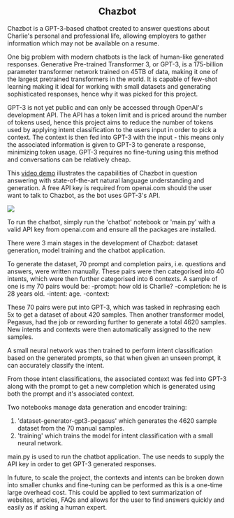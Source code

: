 <h2><center>Chazbot</h2></center>

Chazbot is a GPT-3-based chatbot created to answer questions about Charlie's personal and professional life, allowing employers to gather information which may not be available on a resume.

One big problem with modern chatbots is the lack of human-like generated responses. Generative Pre-trained Transformer 3, or GPT-3, is a 175-billion parameter transformer network trained on 45TB of data, making it one of the largest pretrained transformers in the world. It is capable of few-shot learning making it ideal for working with small datasets and generating sophisticated responses, hence why it was picked for this project.

GPT-3 is not yet public and can only be accessed through OpenAI's development API. The API has a token limit and is priced around the number of tokens used, hence this project aims to reduce the number of tokens used by applying intent classification to the users input in order to pick a context. The context is then fed into GPT-3 with the input - this means only the associated information is given to GPT-3 to generate a response, minimizing token usage. GPT-3 requires no fine-tuning using this method and conversations can be relatively cheap.

This [video demo](https://drive.google.com/file/d/151Omr83xMpLAuhMKR7VuaUct09z9GlPk/view?usp=sharing) illustrates the capabilities of Chazbot in question answering with state-of-the-art natural language understanding and generation. A free API key is required from openai.com should the user want to talk to Chazbot, as the bot uses GPT-3's API.

<img src = "https://drive.google.com/uc?export=view&id=1YMNwq3sM4q0WbJ0pElrtwHjO6-KDnbKj">

To run the chatbot, simply run the 'chatbot' notebook or 'main.py' with a valid API key from openai.com and ensure all the packages are installed.

There were 3 main stages in the development of Chazbot: dataset generation, model training and the chatbot application.

To generate the dataset, 70 prompt and completion pairs, i.e. questions and answers, were written manually. These pairs were then categorised into 40 intents, which were then further categorised into 6 contexts.
A sample of one is my 70 pairs would be:
-prompt: how old is Charlie?
-completion: he is 28 years old.
-intent: age.
-context: <paragraph about personal information>

These 70 pairs were put into GPT-3, which was tasked in rephrasing each 5x to get a dataset of about 420 samples.
Then another transformer model, Pegasus, had the job or rewording further to generate a total 4620 samples.
New intents and contexts were then automatically assigned to the new samples.

A small neural network was then trained to perform intent classification based on the generated prompts, so that when given an unseen prompt, it can accurately classify the intent.

From those intent classifications, the associated context was fed into GPT-3 along with the prompt to get a new completion which is generated using both the prompt and it's associated context.

Two notebooks manage data generation and encoder training:
1. 'dataset-generator-gpt3-pegasus' which generates the 4620 sample dataset from the 70 manual samples.
2. 'training' which trains the model for intent classification with a small neural network.

main.py is used to run the chatbot application. The use needs to supply the API key in order to get GPT-3 generated responses.

In future, to scale the project, the contexts and intents can be broken down into smaller chunks and fine-tuning can be performed as this is a one-time large overhead cost. This could be applied to text summarization of websites, articles, FAQs and allows for the user to find answers quickly and easily as if asking a human expert.

